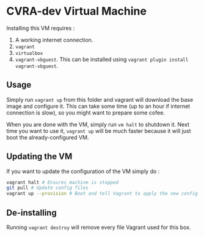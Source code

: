 # CVRA-dev Virtual Machine

Installing this VM requires :

1. A working internet connection.
2. `vagrant`
3. `virtualbox`
4. `vagrant-vbguest`. This can be installed using `vagrant plugin install vagrant-vbguest`.

## Usage
Simply run `vagrant up` from this folder and vagrant will download the base image and configure it.
This can take some time (up to an hour if internet connection is slow), so you might want to prepare some cofee.

When you are done with the VM, simply run `vm halt` to shutdown it.
Next time you want to use it, `vagrant up` will be much faster because it will just boot the already-configured VM.

## Updating the VM
If you want to update the configuration of the VM simply do :

```sh
vagrant halt # Ensures machine is stopped
git pull # Update config files
vagrant up --provision # Boot and tell Vagrant to apply the new config
```

## De-installing
Running `vagrant destroy` will remove every file Vagrant used for this box.
